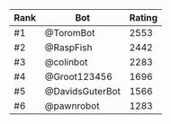 Rank|Bot|Rating
---|---|---
#1|@ToromBot|2553
#2|@RaspFish|2442
#3|@colinbot|2283
#4|@Groot123456|1696
#5|@DavidsGuterBot|1566
#6|@pawnrobot|1283
